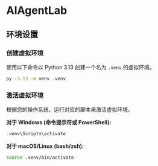# AIAgentLab

## 环境设置

### 创建虚拟环境

使用以下命令以 Python 3.13 创建一个名为 `.venv` 的虚拟环境。

```bash
py -3.13 -m venv .venv
```

### 激活虚拟环境

根据您的操作系统，运行对应的脚本来激活虚拟环境。

**对于 Windows (命令提示符或 PowerShell):**

```bash
.venv\Scripts\activate
```

**对于 macOS/Linux (bash/zsh):**

```bash
source .venv/bin/activate
```